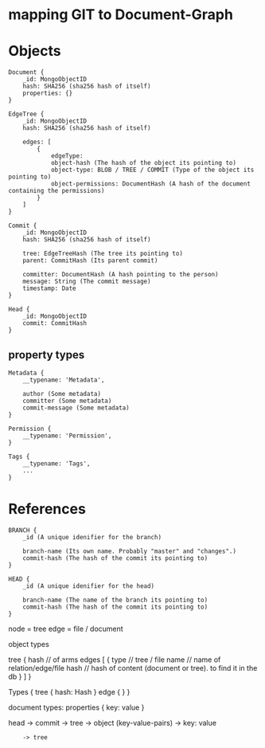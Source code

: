 # mapping GIT to Document-Graph




# Objects

``` JS
Document {
	_id: MongoObjectID
	hash: SHA256 (sha256 hash of itself)
	properties: {}
}

EdgeTree {
	_id: MongoObjectID
	hash: SHA256 (sha256 hash of itself)

	edges: [
		{
			edgeType: 
			object-hash (The hash of the object its pointing to)
			object-type: BLOB / TREE / COMMIT (Type of the object its pointing to)
			object-permissions: DocumentHash (A hash of the document containing the permissions)
		}
	]
}

Commit {
	_id: MongoObjectID
	hash: SHA256 (sha256 hash of itself)

	tree: EdgeTreeHash (The tree its pointing to)
	parent: CommitHash (Its parent commit)

	committer: DocumentHash (A hash pointing to the person)
	message: String (The commit message)
	timestamp: Date
}

Head {
	_id: MongoObjectID
	commit: CommitHash
}
```


## property types

``` JS
Metadata {
	__typename: 'Metadata',

	author (Some metadata)
	committer (Some metadata)
	commit-message (Some metadata)
}

Permission {
	__typename: 'Permission',
}

Tags {
	__typename: 'Tags',
	...
}
```






# References

``` JS
BRANCH {
	_id (A unique idenifier for the branch)

	branch-name (Its own name. Probably "master" and "changes".)
	commit-hash (The hash of the commit its pointing to)
}

HEAD {
	_id (A unique idenifier for the head)

	branch-name (The name of the branch its pointing to)
	commit-hash (The hash of the commit its pointing to)
}
```














node = tree
edge = file / document



object types



tree {
	hash   // of arms
	edges [
		{
			type   // tree / file
			name   // name of relation/edge/file
			hash   // hash of content (document or tree). to find it in the db
		}
	]
}


Types {
	tree {
		hash: Hash
	}
	edge {
	}
}


document types:
properties {
	key: value
}





head
-> commit
	-> tree
		-> object (key-value-pairs)
			-> key: value

		-> tree













